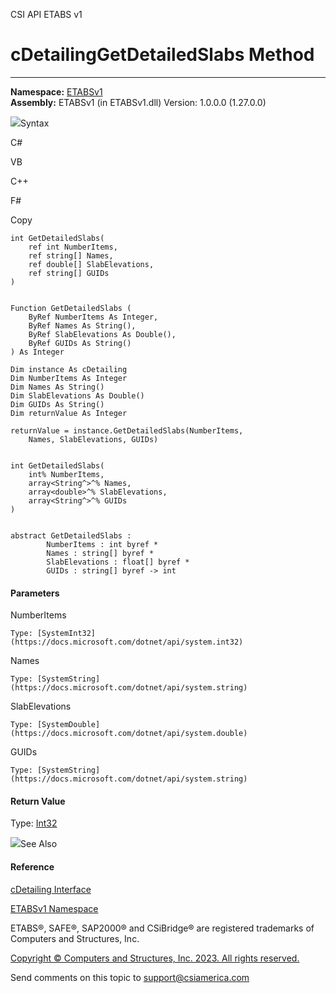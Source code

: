 ﻿

CSI API ETABS v1

# cDetailingGetDetailedSlabs Method  
  
---  
  
**Namespace:** [ETABSv1](2780f1b8-2033-5289-2298-1cdb2a7508d9.htm)  
**Assembly:** ETABSv1 (in ETABSv1.dll) Version: 1.0.0.0 (1.27.0.0)

![](../icons/SectionExpanded.png)Syntax

C#

VB

C++

F#

Copy

    
    
    int GetDetailedSlabs(
    	ref int NumberItems,
    	ref string[] Names,
    	ref double[] SlabElevations,
    	ref string[] GUIDs
    )
    
    
    Function GetDetailedSlabs ( 
    	ByRef NumberItems As Integer,
    	ByRef Names As String(),
    	ByRef SlabElevations As Double(),
    	ByRef GUIDs As String()
    ) As Integer
    
    Dim instance As cDetailing
    Dim NumberItems As Integer
    Dim Names As String()
    Dim SlabElevations As Double()
    Dim GUIDs As String()
    Dim returnValue As Integer
    
    returnValue = instance.GetDetailedSlabs(NumberItems, 
    	Names, SlabElevations, GUIDs)
    
    
    int GetDetailedSlabs(
    	int% NumberItems, 
    	array<String^>^% Names, 
    	array<double>^% SlabElevations, 
    	array<String^>^% GUIDs
    )
    
    
    abstract GetDetailedSlabs : 
            NumberItems : int byref * 
            Names : string[] byref * 
            SlabElevations : float[] byref * 
            GUIDs : string[] byref -> int 
    

#### Parameters

NumberItems

    Type: [SystemInt32](https://docs.microsoft.com/dotnet/api/system.int32)  

Names

    Type: [SystemString](https://docs.microsoft.com/dotnet/api/system.string)  

SlabElevations

    Type: [SystemDouble](https://docs.microsoft.com/dotnet/api/system.double)  

GUIDs

    Type: [SystemString](https://docs.microsoft.com/dotnet/api/system.string)  

#### Return Value

Type: [Int32](https://docs.microsoft.com/dotnet/api/system.int32)

![](../icons/SectionExpanded.png)See Also

#### Reference

[cDetailing Interface](361a91e7-25b4-8a09-dff9-a6b292f4ba73.htm)

[ETABSv1 Namespace](2780f1b8-2033-5289-2298-1cdb2a7508d9.htm)

ETABS®, SAFE®, SAP2000® and CSiBridge® are registered trademarks of Computers
and Structures, Inc.  

[Copyright © Computers and Structures, Inc. 2023. All rights
reserved.](http://www.csiamerica.com)

Send comments on this topic to
[support@csiamerica.com](mailto:support%40csiamerica.com?Subject=CSI%20API%20ETABS%20v1)

